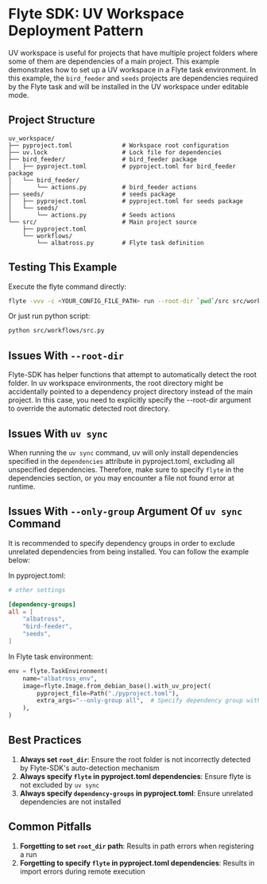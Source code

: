 
# Flyte SDK: UV Workspace Deployment Pattern

UV workspace is useful for projects that have multiple project folders where some of them are dependencies of a main project. This example demonstrates how to set up a UV workspace in a Flyte task environment. In this example, the `bird_feeder` and `seeds` projects are dependencies required by the Flyte task and will be installed in the UV workspace under editable mode.

## Project Structure

```
uv_workspace/
├── pyproject.toml              # Workspace root configuration
├── uv.lock                     # Lock file for dependencies
├── bird_feeder/                # bird_feeder package
│   ├── pyproject.toml          # pyproject.toml for bird_feeder package
│   └── bird_feeder/
│       └── actions.py          # bird_feeder actions
├── seeds/                      # seeds package
│   ├── pyproject.toml          # pyproject.toml for seeds package
│   └── seeds/
│       └── actions.py          # Seeds actions
└── src/                        # Main project source
    ├── pyproject.toml
    └── workflows/
        └── albatross.py        # Flyte task definition
```

##  Testing This Example
Execute the flyte command directly:
```bash
flyte -vvv -c <YOUR_CONFIG_FILE_PATH> run --root-dir `pwd`/src src/workflows/src.py albatross_task
```
Or just run python script:
```bash
python src/workflows/src.py
```

##  Issues With `--root-dir`
Flyte-SDK has helper functions that attempt to automatically detect the root folder. In uv workspace environments, the root directory might be
accidentally pointed to a dependency project directory instead of the main project. In this case, you need to explicitly specify the --root-dir
argument to override the automatic detected root directory.

##  Issues With `uv sync`
When running the `uv sync` command, uv will only install dependencies specified in the `dependencies` attribute in pyproject.toml, excluding all unspecified dependencies. Therefore, make sure to specify `flyte` in the dependencies section, or you may encounter a file not found error at runtime.

## Issues With `--only-group` Argument Of `uv sync` Command
It is recommended to specify dependency groups in order to exclude unrelated dependencies from being installed. You can follow the example below:

In pyproject.toml:
```toml
# other settings

[dependency-groups]
all = [
    "albatross",
    "bird-feeder",
    "seeds",
]
```

In Flyte task environment:
```python
env = flyte.TaskEnvironment(
    name="albatross_env",
    image=flyte.Image.from_debian_base().with_uv_project(
        pyproject_file=Path("./pyproject.toml"),
        extra_args="--only-group all",  # Specify dependency group with --only-group argument
    ),
)
```

## Best Practices

1. **Always set `root_dir`**: Ensure the root folder is not incorrectly detected by Flyte-SDK's auto-detection mechanism
2. **Always specify `flyte` in pyproject.toml dependencies**: Ensure flyte is not excluded by `uv sync`
3. **Always specify `dependency-groups` in pyproject.toml**: Ensure unrelated dependencies are not installed

## Common Pitfalls

1. **Forgetting to set `root_dir` path**: Results in path errors when registering a run
2. **Forgetting to specify `flyte` in pyproject.toml dependencies**: Results in import errors during remote execution